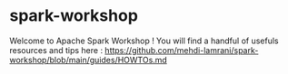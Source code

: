 # spark-workshop

Welcome to Apache Spark Workshop ! 
You will find a handful of usefuls resources and tips here :
 https://github.com/mehdi-lamrani/spark-workshop/blob/main/guides/HOWTOs.md
